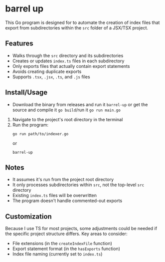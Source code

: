 # barrel up

This Go program is designed for to automate the creation of index files that export from subdirectories within the `src` folder of a JSX/TSX project.

## Features

- Walks through the `src` directory and its subdirectories
- Creates or updates `index.ts` files in each subdirectory
- Only exports files that actually contain export statements
- Avoids creating duplicate exports
- Supports `.tsx`, `.jsx`, `.ts`, and `.js` files

## Install/Usage

- Download the binary from releases and run it `barrel-up` or get the source and compile it `go build`/run it `go run main.go`

1. Navigate to the project's root directory in the terminal
2. Run the program:
   ```
   go run path/to/indexer.go
   ```
   or
   ```
   barrel-up
   ```
## Notes

- It assumes it's run from the project root directory
- It only processes subdirectories within `src`, not the top-level `src` directory
- Existing `index.ts` files will be overwritten
- The program doesn't handle commented-out exports

## Customization

Because I use TS for most projects, some adjustments could be needed if the specific project structure differs. Key areas to consider:
- File extensions (in the `createIndexFile` function)
- Export statement format (in the `hasExports` function) 
- Index file naming (currently set to `index.ts`)

